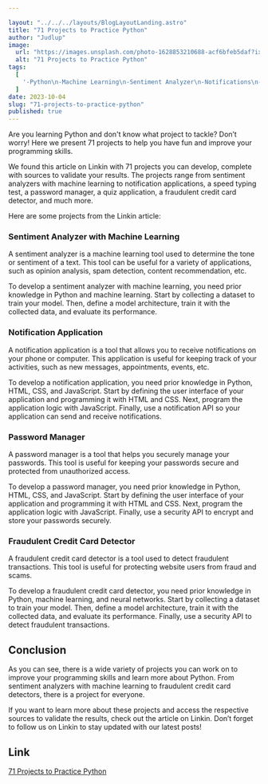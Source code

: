 ```yaml
---

layout: "../../../layouts/BlogLayoutLanding.astro"
title: "71 Projects to Practice Python"
author: "Judlup"
image:
  url: "https://images.unsplash.com/photo-1628853210688-acf6bfeb5daf?ixlib=rb-4.0.3&ixid=M3wxMjA3fDB8MHxwaG90by1wYWdlfHx8fGVufDB8fHx8fA%3D%3D&auto=format&fit=crop&w=3540&q=80"
  alt: "71 Projects to Practice Python"
tags:
  [
    '-Python\n-Machine Learning\n-Sentiment Analyzer\n-Notifications\n-Speed Typing Test\n-Password Manager\n-Quiz Application\n-Fraudulent Credit Card Detector\n-Contact Network\n-Subscription',
  ]
date: 2023-10-04
slug: "71-projects-to-practice-python"
published: true
---
```


Are you learning Python and don't know what project to tackle? Don’t worry! Here we present 71 projects to help you have fun and improve your programming skills.

We found this article on Linkin with 71 projects you can develop, complete with sources to validate your results. The projects range from sentiment analyzers with machine learning to notification applications, a speed typing test, a password manager, a quiz application, a fraudulent credit card detector, and much more.

Here are some projects from the Linkin article:

### Sentiment Analyzer with Machine Learning

A sentiment analyzer is a machine learning tool used to determine the tone or sentiment of a text. This tool can be useful for a variety of applications, such as opinion analysis, spam detection, content recommendation, etc.

To develop a sentiment analyzer with machine learning, you need prior knowledge in Python and machine learning. Start by collecting a dataset to train your model. Then, define a model architecture, train it with the collected data, and evaluate its performance.

### Notification Application

A notification application is a tool that allows you to receive notifications on your phone or computer. This application is useful for keeping track of your activities, such as new messages, appointments, events, etc.

To develop a notification application, you need prior knowledge in Python, HTML, CSS, and JavaScript. Start by defining the user interface of your application and programming it with HTML and CSS. Next, program the application logic with JavaScript. Finally, use a notification API so your application can send and receive notifications.

### Password Manager

A password manager is a tool that helps you securely manage your passwords. This tool is useful for keeping your passwords secure and protected from unauthorized access.

To develop a password manager, you need prior knowledge in Python, HTML, CSS, and JavaScript. Start by defining the user interface of your application and programming it with HTML and CSS. Next, program the application logic with JavaScript. Finally, use a security API to encrypt and store your passwords securely.

### Fraudulent Credit Card Detector

A fraudulent credit card detector is a tool used to detect fraudulent transactions. This tool is useful for protecting website users from fraud and scams.

To develop a fraudulent credit card detector, you need prior knowledge in Python, machine learning, and neural networks. Start by collecting a dataset to train your model. Then, define a model architecture, train it with the collected data, and evaluate its performance. Finally, use a security API to detect fraudulent transactions.

## Conclusion

As you can see, there is a wide variety of projects you can work on to improve your programming skills and learn more about Python. From sentiment analyzers with machine learning to fraudulent credit card detectors, there is a project for everyone.

If you want to learn more about these projects and access the respective sources to validate the results, check out the article on Linkin. Don’t forget to follow us on Linkin to stay updated with our latest posts!

## Link

[71 Projects to Practice Python](https://bit.ly/37845612)
